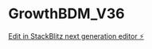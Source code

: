 # GrowthBDM_V36

[Edit in StackBlitz next generation editor ⚡️](https://stackblitz.com/~/github.com/abalderas10/GrowthBDM_V36)